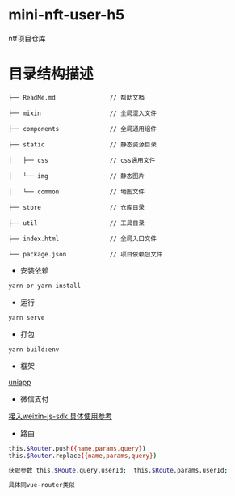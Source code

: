 # mini-nft-user-h5

ntf项目仓库


# 目录结构描述
    ├── ReadMe.md               // 帮助文档
    
    ├── mixin                   // 全局混入文件

    ├── components              // 全局通用组件
    
    ├── static                  // 静态资源目录
    
    │   ├── css                 // css通用文件
    
    │   └── img                 // 静态图片

    │   └── common              // 地图文件

    ├── store                   // 仓库目录

    ├── util                    // 工具目录
    
    ├── index.html              // 全局入口文件
    
    └── package.json            // 项目依赖包文件



- 安装依赖
```bash
yarn or yarn install
```

- 运行
```bash
yarn serve
```

- 打包
```bash
yarn build:env
```

- 框架

[uniapp](https://uniapp.dcloud.io/)



- 微信支付

[接入weixin-js-sdk 具体使用参考](https://mp.weixin.qq.com/wiki?t=resource/res_main&id=mp1421141115)

- 路由

```bash
this.$Router.push({name,params,query})
this.$Router.replace({name,params,query})

获取参数 this.$Route.query.userId;  this.$Route.params.userId;

具体同vue-router类似
```

